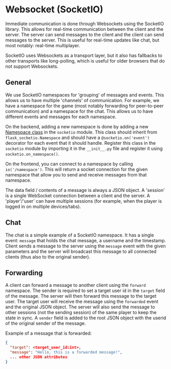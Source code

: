 # Websocket (SocketIO)

Immediate communication is done through Websockets using the SocketIO library. This allows for real-time communication between the client and the server. The server can send messages to the client and the client can send messages to the server. This is useful for real-time updates like chat, but most notably: real-time multiplayer. 

SocketIO uses Websockets as a transport layer, but it also has fallbacks to other transports like long-polling, which is useful for older browsers that do not support Websockets.

## General
We use SocketIO namespaces for 'grouping' of messages and events. This allows us to have multiple 'channels' of communication. For example, we have a namespace for the game (most notably forwarding for peer-to-peer communication) and a namespace for the chat. This allows us to have different events and messages for each namespace.

On the backend, adding a new namespace is done by adding a new [Namespace class](https://flask-socketio.readthedocs.io/en/latest/getting_started.html#class-based-namespaces) in the `socketio` module. This class should inherit from `flask_socketio.Namespace` and should have a `@socketio.on('event')` decorator for each event that it should handle.
Register this class in the `socketio` module by importing it in the `__init__.py` file and register it using `socketio.on_namespace()`.

On the frontend, you can connect to a namespace by calling `io('/namespace')`. This will return a socket connection for the given namespace that allow you to send and receive messages from that namespace.

The data field / contents of a message is always a JSON object. 
A 'session' is a single WebSocket connection between a client and the server. A 'player'/'user' can have multiple sessions (for example, when the player is logged in on multiple devices/tabs).

## Chat
The chat is a simple example of a SocketIO namespace. It has a single event: `message` that holds the chat message, a username and the timestamp. Client sends a message to the server using the `message` event with the given parameters and the server will broadcast this message to all connected clients (thus also to the original sender).

## Forwarding
A client can forward a message to another client using the `forward` namespace. The sender is required to set a target user id in the `target` field of the message. The server will then forward this message to the target user. The target user will receive the message using the `forwarded` event and the original JSON object.
The server will also send the message to other sessions (not the sending session) of the same player to keep the state in sync. A `sender` field is added to the root JSON object with the userid of the original sender of the message.

Example of a message that is forwarded:
```json
{
  "target": <target_user_id:int>,
  "message": "Hello, this is a forwarded message!",
  ... other JSON attributes
}
```
